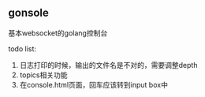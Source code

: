 ## gonsole
基本websocket的golang控制台

todo list:
1. 日志打印的时候，输出的文件名是不对的，需要调整depth
2. topics相关功能
3. 在console.html页面，回车应该转到input box中

